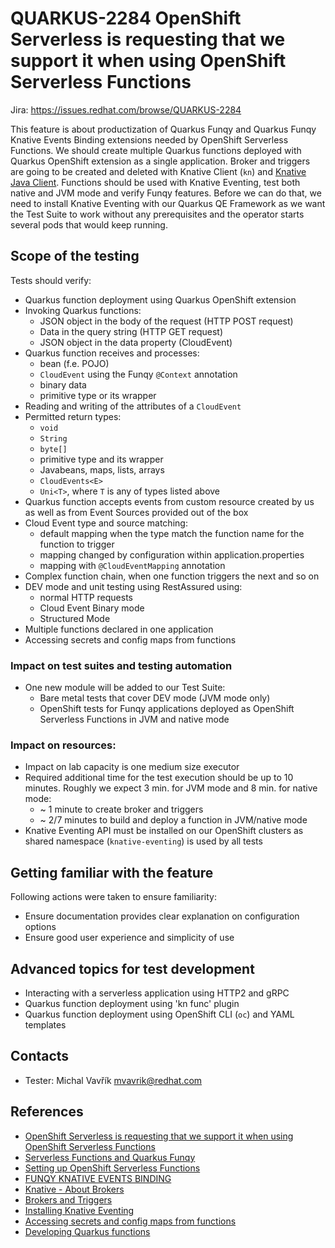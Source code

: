 # QUARKUS-2284 OpenShift Serverless is requesting that we support it when using OpenShift Serverless Functions

Jira: https://issues.redhat.com/browse/QUARKUS-2284

This feature is about productization of Quarkus Funqy and Quarkus Funqy Knative Events Binding extensions needed by OpenShift Serverless Functions.
We should create multiple Quarkus functions deployed with Quarkus OpenShift extension as a single application.
Broker and triggers are going to be created and deleted with Knative Client (`kn`) and [Knative Java Client](https://github.com/fabric8io/kubernetes-client).
Functions should be used with Knative Eventing, test both native and JVM mode and verify Funqy features.
Before we can do that, we need to install Knative Eventing with our Quarkus QE Framework as we want the Test Suite to work without any prerequisites and the operator starts several pods that would keep running.

## Scope of the testing

Tests should verify:
- Quarkus function deployment using Quarkus OpenShift extension
- Invoking Quarkus functions:
  - JSON object in the body of the request (HTTP POST request)
  - Data in the query string (HTTP GET request)
  - JSON object in the data property (CloudEvent)
- Quarkus function receives and processes:
  - bean (f.e. POJO)
  - `CloudEvent` using the Funqy `@Context` annotation
  - binary data
  - primitive type or its wrapper
- Reading and writing of the attributes of a `CloudEvent`
- Permitted return types:
  - `void`
  - `String`
  - `byte[]`
  - primitive type and its wrapper
  - Javabeans, maps, lists, arrays
  - `CloudEvents<E>`
  - `Uni<T>`, where `T` is any of types listed above
- Quarkus function accepts events from custom resource created by us as well as from Event Sources provided out of the box
- Cloud Event type and source matching:
  - default mapping when the type match the function name for the function to trigger
  - mapping changed by configuration within application.properties
  - mapping with `@CloudEventMapping` annotation
- Complex function chain, when one function triggers the next and so on
- DEV mode and unit testing using RestAssured using:
  - normal HTTP requests
  - Cloud Event Binary mode
  - Structured Mode
- Multiple functions declared in one application
- Accessing secrets and config maps from functions

### Impact on test suites and testing automation

- One new module will be added to our Test Suite:
  - Bare metal tests that cover DEV mode (JVM mode only)
  - OpenShift tests for Funqy applications deployed as OpenShift Serverless Functions in JVM and native mode

### Impact on resources:

- Impact on lab capacity is one medium size executor
- Required additional time for the test execution should be up to 10 minutes. Roughly we expect 3 min. for JVM mode and 8 min. for native mode:
  - ~ 1 minute to create broker and triggers
  - ~ 2/7 minutes to build and deploy a function in JVM/native mode
- Knative Eventing API must be installed on our OpenShift clusters as shared namespace (`knative-eventing`) is used by all tests

## Getting familiar with the feature

Following actions were taken to ensure familiarity:
- Ensure documentation provides clear explanation on configuration options
- Ensure good user experience and simplicity of use

## Advanced topics for test development

- Interacting with a serverless application using HTTP2 and gRPC
- Quarkus function deployment using 'kn func' plugin
- Quarkus function deployment using OpenShift CLI (`oc`) and YAML templates

## Contacts

* Tester: Michal Vavřík <mvavrik@redhat.com>

## References

- [OpenShift Serverless is requesting that we support it when using OpenShift Serverless Functions](https://issues.redhat.com/browse/QUARKUS-2284)
- [Serverless Functions and Quarkus Funqy](https://docs.google.com/document/d/1g44KBmXdgdOdY3gMycKFLrEuw7FtuZNvLp7L_x1XalY/edit#heading=h.8mijy7v3rllx)
- [Setting up OpenShift Serverless Functions](https://docs.openshift.com/container-platform/4.11/serverless/functions/serverless-functions-setup.html)
- [FUNQY KNATIVE EVENTS BINDING](https://quarkus.io/guides/funqy-knative-events)
- [Knative - About Brokers](https://knative.dev/docs/eventing/brokers/)
- [Brokers and Triggers](https://redhat-developer-demos.github.io/knative-tutorial/knative-tutorial/eventing/eventing-trigger-broker.html)
- [Installing Knative Eventing](https://docs.openshift.com/container-platform/4.11/serverless/install/installing-knative-eventing.html)
- [Accessing secrets and config maps from functions](https://docs.openshift.com/container-platform/4.11/serverless/functions/serverless-functions-accessing-secrets-configmaps.html)
- [Developing Quarkus functions](https://docs.openshift.com/container-platform/4.11/serverless/functions/serverless-developing-quarkus-functions.html)